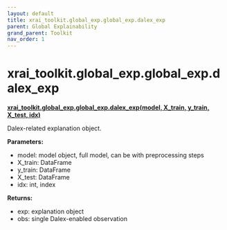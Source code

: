 ```yaml
---
layout: default
title: xrai_toolkit.global_exp.global_exp.dalex_exp
parent: Global Explainability
grand_parent: Toolkit
nav_order: 1
---
```


# xrai_toolkit.global_exp.global_exp.dalex_exp
**[xrai_toolkit.global_exp.global_exp.dalex_exp(model, X_train, y_train, X_test, idx)](https://github.com/gaberamolete/xrai_toolkit/blob/main/global_exp/global_exp.py)**


Dalex-related explanation object.


**Parameters:**
- model: model object, full model, can be with preprocessing steps
- X_train: DataFrame
- y_train: DataFrame
- X_test: DataFrame
- idx: int, index

**Returns:**
- exp: explanation object
- obs: single Dalex-enabled observation